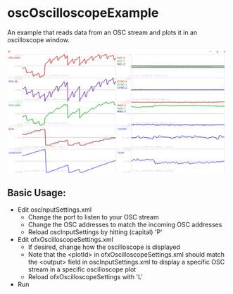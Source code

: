 oscOscilloscopeExample
===============

An example that reads data from an OSC stream and plots it in an oscilloscope window. 

<img src="../assets/oscOscilloscope.png" width="500">

## Basic Usage:

- Edit oscInputSettings.xml
  - Change the port to listen to your OSC stream 
  - Change the OSC addresses to match the incoming OSC addresses
  - Reload oscInputSettings by hitting (capital) 'P'
- Edit ofxOscilloscopeSettings.xml 
  - If desired, change how the oscilloscope is displayed
  - Note that the \<plotId\> in ofxOscilloscopeSettings.xml should match the \<output\> field in oscInputSettings.xml to display a specific OSC stream in a specific oscilloscope plot
  - Reload ofxOscilloscopeSettings with 'L'
- Run
